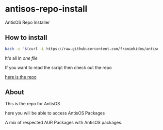 # antisos-repo-install
AntisOS Repo Installer
## How to install
```bash
bash -c "$(curl -L https://raw.githubusercontent.com/franiekidos/antisos-repo-install/refs/heads/main/Antisos-Repo-Installer.sh)"
```
It's all in *one file*

If you want to read the script then check out the repo

[here is the repo](https://raw.githubusercontent.com/franiekidos/antisos-repo-install/refs/heads/main/Antisos-Repo-Installer.sh)

## About
This is the repo for AntisOS

here you will be able to access AntisOS Packages

A mix of respected AUR Packages with AntisOS packages.